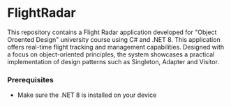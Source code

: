 # FlightRadar
This repository contains a Flight Radar application developed for "Object Oroented Design" university course using C# and .NET 8. This application offers real-time flight tracking and management capabilities. Designed with a focus on object-oriented principles, the system showcases a practical implementation of design patterns such as Singleton, Adapter and Visitor.

### Prerequisites
- Make sure the .NET 8 is installed on your device
